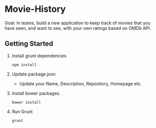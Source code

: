 # Movie-History

Goal: In teams, build a new application to keep track of movies that you have seen, and want to see, with your own ratings based on OMDb API.

## Getting Started
1. Install grunt dependencies
	
	```
	npm install
	```
2. Update package.json
	* Update your Name, Description, Repository, Homepage etc.

3. Install bower packages. 

	```
	bower install
	```
4. Run Grunt
	
	``` 
	grunt
	```
